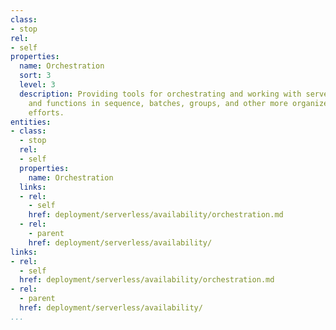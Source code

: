 ```yaml
---
class:
- stop
rel:
- self
properties:
  name: Orchestration
  sort: 3
  level: 3
  description: Providing tools for orchestrating and working with serverless scripts
    and functions in sequence, batches, groups, and other more organized, concerted
    efforts.
entities:
- class:
  - stop
  rel:
  - self
  properties:
    name: Orchestration
  links:
  - rel:
    - self
    href: deployment/serverless/availability/orchestration.md
  - rel:
    - parent
    href: deployment/serverless/availability/
links:
- rel:
  - self
  href: deployment/serverless/availability/orchestration.md
- rel:
  - parent
  href: deployment/serverless/availability/
...
```

